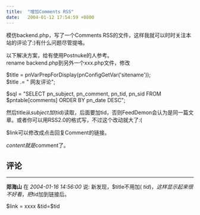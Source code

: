 ```yaml
---
title:  "增加Comments RSS"
date:   2004-01-12 17:54:59 +0800
---
```


模仿backend.php，写了一个Comments RSS的文件，这样我就可以时时关注本站的评论了:)有什么问题尽管提咯。  

以下解决方案，给有使用Postnuke的人参考。  
rename backend.php到另外一个xxx.php文件，修改  

$title = pnVarPrepForDisplay(pnConfigGetVar('sitename'));  
$title .= " 网友评论";  

$sql = "SELECT pn_subject, pn_comment, pn_tid, pn_sid FROM $pntable[comments] ORDER BY pn_date DESC";  

然后title从$subject加 ($tid)读取，后面要加tid，否则FeedDemon会认为是同一篇文章。或者你可以用RSS2.0的格式写，不过这个改动就大了:(  

$link可以修改成点击回复Comment的链接。  

$content就是$comment了。  


## 评论

*****
**郑海山** 在 *2004-01-16 14:56:00* 说: 新发现，$title不用加( $tid )，这样显示起来很不好看，把$tid加到链接后。

$link = xxxx &tid=$tid



